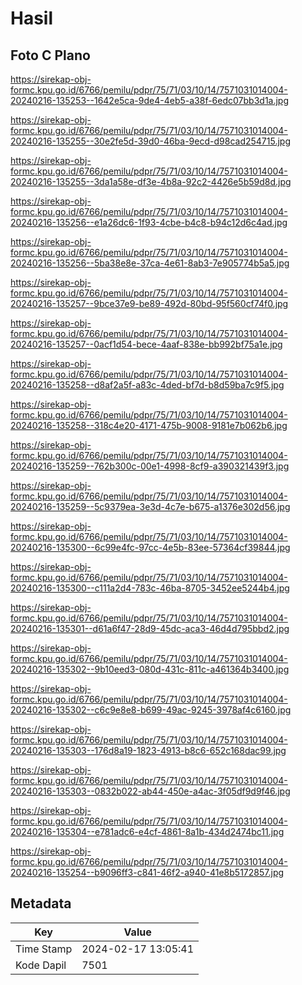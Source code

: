 # Hasil

## Foto C Plano

https://sirekap-obj-formc.kpu.go.id/6766/pemilu/pdpr/75/71/03/10/14/7571031014004-20240216-135253--1642e5ca-9de4-4eb5-a38f-6edc07bb3d1a.jpg

https://sirekap-obj-formc.kpu.go.id/6766/pemilu/pdpr/75/71/03/10/14/7571031014004-20240216-135255--30e2fe5d-39d0-46ba-9ecd-d98cad254715.jpg

https://sirekap-obj-formc.kpu.go.id/6766/pemilu/pdpr/75/71/03/10/14/7571031014004-20240216-135255--3da1a58e-df3e-4b8a-92c2-4426e5b59d8d.jpg

https://sirekap-obj-formc.kpu.go.id/6766/pemilu/pdpr/75/71/03/10/14/7571031014004-20240216-135256--e1a26dc6-1f93-4cbe-b4c8-b94c12d6c4ad.jpg

https://sirekap-obj-formc.kpu.go.id/6766/pemilu/pdpr/75/71/03/10/14/7571031014004-20240216-135256--5ba38e8e-37ca-4e61-8ab3-7e905774b5a5.jpg

https://sirekap-obj-formc.kpu.go.id/6766/pemilu/pdpr/75/71/03/10/14/7571031014004-20240216-135257--9bce37e9-be89-492d-80bd-95f560cf74f0.jpg

https://sirekap-obj-formc.kpu.go.id/6766/pemilu/pdpr/75/71/03/10/14/7571031014004-20240216-135257--0acf1d54-bece-4aaf-838e-bb992bf75a1e.jpg

https://sirekap-obj-formc.kpu.go.id/6766/pemilu/pdpr/75/71/03/10/14/7571031014004-20240216-135258--d8af2a5f-a83c-4ded-bf7d-b8d59ba7c9f5.jpg

https://sirekap-obj-formc.kpu.go.id/6766/pemilu/pdpr/75/71/03/10/14/7571031014004-20240216-135258--318c4e20-4171-475b-9008-9181e7b062b6.jpg

https://sirekap-obj-formc.kpu.go.id/6766/pemilu/pdpr/75/71/03/10/14/7571031014004-20240216-135259--762b300c-00e1-4998-8cf9-a390321439f3.jpg

https://sirekap-obj-formc.kpu.go.id/6766/pemilu/pdpr/75/71/03/10/14/7571031014004-20240216-135259--5c9379ea-3e3d-4c7e-b675-a1376e302d56.jpg

https://sirekap-obj-formc.kpu.go.id/6766/pemilu/pdpr/75/71/03/10/14/7571031014004-20240216-135300--6c99e4fc-97cc-4e5b-83ee-57364cf39844.jpg

https://sirekap-obj-formc.kpu.go.id/6766/pemilu/pdpr/75/71/03/10/14/7571031014004-20240216-135300--c111a2d4-783c-46ba-8705-3452ee5244b4.jpg

https://sirekap-obj-formc.kpu.go.id/6766/pemilu/pdpr/75/71/03/10/14/7571031014004-20240216-135301--d61a6f47-28d9-45dc-aca3-46d4d795bbd2.jpg

https://sirekap-obj-formc.kpu.go.id/6766/pemilu/pdpr/75/71/03/10/14/7571031014004-20240216-135302--9b10eed3-080d-431c-811c-a461364b3400.jpg

https://sirekap-obj-formc.kpu.go.id/6766/pemilu/pdpr/75/71/03/10/14/7571031014004-20240216-135302--c6c9e8e8-b699-49ac-9245-3978af4c6160.jpg

https://sirekap-obj-formc.kpu.go.id/6766/pemilu/pdpr/75/71/03/10/14/7571031014004-20240216-135303--176d8a19-1823-4913-b8c6-652c168dac99.jpg

https://sirekap-obj-formc.kpu.go.id/6766/pemilu/pdpr/75/71/03/10/14/7571031014004-20240216-135303--0832b022-ab44-450e-a4ac-3f05df9d9f46.jpg

https://sirekap-obj-formc.kpu.go.id/6766/pemilu/pdpr/75/71/03/10/14/7571031014004-20240216-135304--e781adc6-e4cf-4861-8a1b-434d2474bc11.jpg

https://sirekap-obj-formc.kpu.go.id/6766/pemilu/pdpr/75/71/03/10/14/7571031014004-20240216-135254--b9096ff3-c841-46f2-a940-41e8b5172857.jpg


## Metadata

| Key        | Value               |
| ---------- | ------------------- |
| Time Stamp | 2024-02-17 13:05:41 |
| Kode Dapil | 7501                |




